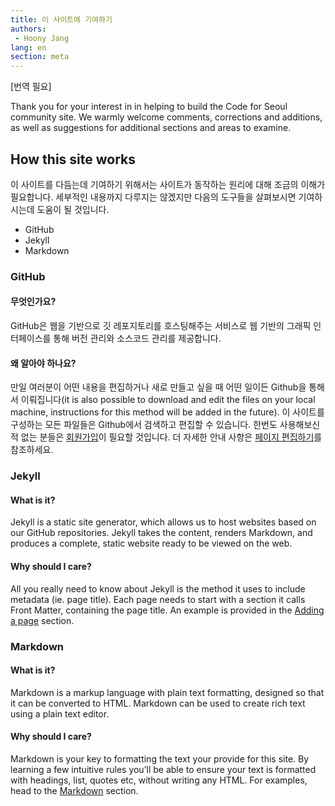 ```yaml
---
title: 이 사이트에 기여하기
authors:
 - Hoony Jang
lang: en
section: meta
---
```


[번역 필요]

Thank you for your interest in in helping to build the Code for Seoul
community site. We warmly welcome comments, corrections and additions,
as well as suggestions for additional sections and areas to
examine.

## How this site works

이 사이트를 다듬는데 기여하기 위해서는 사이트가 동작하는 원리에 대해 조금의 이해가 필요합니다. 세부적인 내용까지 다루지는 않겠지만 다음의 도구들을 살펴보시면 기여하시는데 도움이 될 것입니다.

- GitHub
- Jekyll
- Markdown

### GitHub

#### 무엇인가요?

GitHub은 웹을 기반으로 깃 레포지토리를 호스팅해주는 서비스로 웹 기반의 그래픽 인터페이스를 통해 버전 관리와 소스코드 관리를 제공합니다.

#### 왜 알아야 하나요?

만일 여러분이 어떤 내용을 편집하거나 새로 만들고 싶을 때 어떤 일이든 Github을 통해서 이뤄집니다(it is also possible to download and edit the files on your
local machine, instructions for this method will be added in the
future). 이 사이트를 구성하는 모든 파일들은 Github에서 검색하고 편집할 수 있습니다. 한번도 사용해보신 적 없는 분들은 [회원가입](https://github.com/)이 필요할 것입니다. 더 자세한 안내 사항은
[페이지 편집하기](./editing/)를 참조하세요.

### Jekyll

#### What is it?

Jekyll is a static site generator, which allows us to host websites
based on our GitHub repositories. Jekyll takes the content, renders
Markdown, and produces a complete, static website ready to be viewed
on the web.

#### Why should I care?

All you really need to know about Jekyll is the method it uses to
include metadata (ie. page title). Each page needs to start with a
section it calls Front Matter, containing the page title. An example
is provided in the [Adding a page](./adding/) section.

### Markdown

#### What is it?

Markdown is a markup language with plain text formatting, designed so
that it can be converted to HTML. Markdown can be used to create rich
text using a plain text editor.

#### Why should I care?

Markdown is your key to formatting the text your provide for this
site. By learning a few intuitive rules you’ll be able to ensure your
text is formatted with headings, list, quotes etc, without writing any
HTML. For examples, head to the
[Markdown]({{site.baseurl}}/meta/contribute/markdown-examples/) section.
